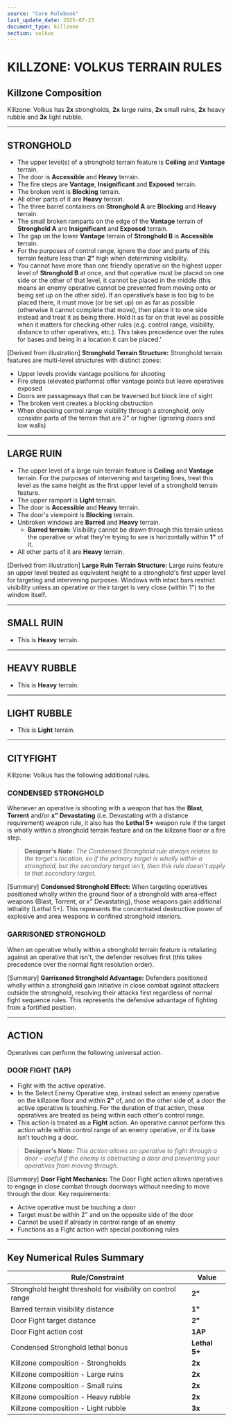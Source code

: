 ```yaml
---
source: "Core Rulebook"
last_update_date: 2025-07-23
document_type: killzone
section: volkus
---
```


# KILLZONE: VOLKUS TERRAIN RULES

## Killzone Composition

Killzone: Volkus has **2x** strongholds, **2x** large ruins, **2x** small ruins, **2x** heavy rubble and **3x** light rubble.

---

## STRONGHOLD

* The upper level(s) of a stronghold terrain feature is **Ceiling** and **Vantage** terrain.
* The door is **Accessible** and **Heavy** terrain.
* The fire steps are **Vantage**, **Insignificant** and **Exposed** terrain.
* The broken vent is **Blocking** terrain.
* All other parts of it are **Heavy** terrain.
* The three barrel containers on **Stronghold A** are **Blocking** and **Heavy** terrain.
* The small broken ramparts on the edge of the **Vantage** terrain of **Stronghold A** are **Insignificant** and **Exposed** terrain.
* The gap on the lower **Vantage** terrain of **Stronghold B** is **Accessible** terrain.
* For the purposes of control range, ignore the door and parts of this terrain feature less than **2"** high when determining visibility.
* You cannot have more than one friendly operative on the highest upper level of **Stronghold B** at once, and that
operative must be placed on one side or the other of that level, it cannot be placed in the middle (this means an enemy operative cannot be prevented from moving onto or being set up on the other side). If an operative’s base is too big to be placed there, it must move (or be set up) on as far as possible (otherwise it cannot complete that move), then place it to one side instead and treat it as being there. Hold it as far on that level as possible when it matters for checking other rules (e.g. control range, visibility, distance to other operatives, etc.). This takes precedence over the rules for bases and being in a location it can be placed.’

[Derived from illustration]
**Stronghold Terrain Structure:**
Stronghold terrain features are multi-level structures with distinct zones:
- Upper levels provide vantage positions for shooting
- Fire steps (elevated platforms) offer vantage points but leave operatives exposed
- Doors are passageways that can be traversed but block line of sight
- The broken vent creates a blocking obstruction
- When checking control range visibility through a stronghold, only consider parts of the terrain that are 2" or higher (ignoring doors and low walls)

---

## LARGE RUIN

* The upper level of a large ruin terrain feature is **Ceiling** and **Vantage** terrain. For the purposes of intervening and targeting lines, treat this level as the same height as the first upper level of a stronghold terrain feature.
* The upper rampart is **Light** terrain.
* The door is **Accessible** and **Heavy** terrain.
* The door's viewpoint is **Blocking** terrain.
* Unbroken windows are **Barred** and **Heavy** terrain.
  * **Barred terrain:** Visibility cannot be drawn through this terrain unless the operative or what they're trying to see is horizontally within **1"** of it.
* All other parts of it are **Heavy** terrain.

[Derived from illustration]
**Large Ruin Terrain Structure:**
Large ruins feature an upper level treated as equivalent height to a stronghold's first upper level for targeting and intervening purposes. Windows with intact bars restrict visibility unless an operative or their target is very close (within 1") to the window itself.

---

## SMALL RUIN

* This is **Heavy** terrain.

---

## HEAVY RUBBLE

* This is **Heavy** terrain.

---

## LIGHT RUBBLE

* This is **Light** terrain.

---

## CITYFIGHT

Killzone: Volkus has the following additional rules.

### CONDENSED STRONGHOLD

Whenever an operative is shooting with a weapon that has the **Blast**, **Torrent** and/or **x" Devastating** (i.e. Devastating with a distance requirement) weapon rule, it also has the **Lethal 5+** weapon rule if the target is wholly within a stronghold terrain feature and on the killzone floor or a fire step.

> **Designer's Note:** *The Condensed Stronghold rule always relates to the target's location, so if the primary target is wholly within a stronghold, but the secondary target isn't, then this rule doesn't apply to that secondary target.*

[Summary]
**Condensed Stronghold Effect:**
When targeting operatives positioned wholly within the ground floor of a stronghold with area-effect weapons (Blast, Torrent, or x" Devastating), those weapons gain additional lethality (Lethal 5+). This represents the concentrated destructive power of explosive and area weapons in confined stronghold interiors.

### GARRISONED STRONGHOLD

When an operative wholly within a stronghold terrain feature is retaliating against an operative that isn't, the defender resolves first (this takes precedence over the normal fight resolution order).

[Summary]
**Garrisoned Stronghold Advantage:**
Defenders positioned wholly within a stronghold gain initiative in close combat against attackers outside the stronghold, resolving their attacks first regardless of normal fight sequence rules. This represents the defensive advantage of fighting from a fortified position.

---

## ACTION

Operatives can perform the following universal action.

### DOOR FIGHT (1AP)

* Fight with the active operative.
* In the Select Enemy Operative step, instead select an enemy operative on the killzone floor and within **2"** of, and on the other side of, a door the active operative is touching. For the duration of that action, those operatives are treated as being within each other's control range.
* This action is treated as a **Fight** action. An operative cannot perform this action while within control range of an enemy operative, or if its base isn't touching a door.

> **Designer's Note:** *This action allows an operative to fight through a door – useful if the enemy is obstructing a door and preventing your operatives from moving through.*

[Summary]
**Door Fight Mechanics:**
The Door Fight action allows operatives to engage in close combat through doorways without needing to move through the door. Key requirements:
- Active operative must be touching a door
- Target must be within 2" and on the opposite side of the door
- Cannot be used if already in control range of an enemy
- Functions as a Fight action with special positioning rules

---

## Key Numerical Rules Summary

| Rule/Constraint | Value |
|----------------|-------|
| Stronghold height threshold for visibility on control range | **2"** |
| Barred terrain visibility distance | **1"** |
| Door Fight target distance | **2"** |
| Door Fight action cost | **1AP** |
| Condensed Stronghold lethal bonus | **Lethal 5+** |
| Killzone composition - Strongholds | **2x** |
| Killzone composition - Large ruins | **2x** |
| Killzone composition - Small ruins | **2x** |
| Killzone composition - Heavy rubble | **2x** |
| Killzone composition - Light rubble | **3x** |